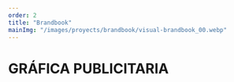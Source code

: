 ```yaml
---
order: 2
title: "Brandbook"
mainImg: "/images/proyects/brandbook/visual-brandbook_00.webp"
---
```


# GRÁFICA PUBLICITARIA
